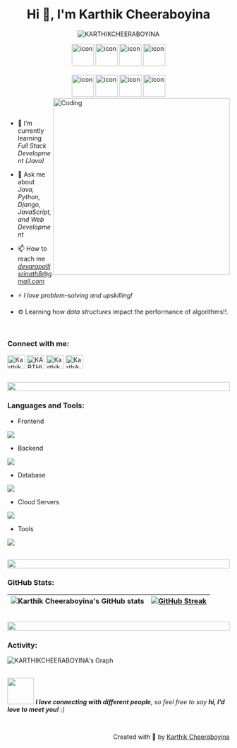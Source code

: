 <h1 align="center">Hi 👋, I'm Karthik Cheeraboyina</h1>

<p align="center"> 
 <img src="https://komarev.com/ghpvc/?username=KARTHIKCHEERABOYINA&label=Profile%20views&color=0e75b6&style=flat" alt="KARTHIKCHEERABOYINA" /> 
</p>

<div align="center">
  <img src="https://techstack-generator.vercel.app/python-icon.svg" alt="icon" width="50" height="50" />
  <img src="https://techstack-generator.vercel.app/java-icon.svg" alt="icon" width="50" height="50" />
  <img src="https://techstack-generator.vercel.app/js-icon.svg" alt="icon" width="50" height="50" />
  <img src="https://techstack-generator.vercel.app/mysql-icon.svg" alt="icon" width="50" height="50" />
</div>

<br>

<div align="center">
  <img src="https://techstack-generator.vercel.app/docker-icon.svg" alt="icon" width="50" height="50" />
  <img src="https://techstack-generator.vercel.app/django-icon.svg" alt="icon" width="50" height="50" />
  <img src="https://techstack-generator.vercel.app/restapi-icon.svg" alt="icon" width="50" height="50" />
  <img src="https://techstack-generator.vercel.app/react-icon.svg" alt="icon" width="50" height="50" />
</div>

<img align="right" alt="Coding" width="400" src="https://user-images.githubusercontent.com/74038190/229223263-cf2e4b07-2615-4f87-9c38-e37600f8381a.gif">
<br><br>

- 🌱 I’m currently learning *Full Stack Development (Java)*

- 💬 Ask me about *Java, Python, Django, JavaScript, and Web Development*

- 📫 How to reach me *devarapallisrinath8@gmail.com*

- ⚡ *I love problem-solving and upskilling!*
  
- ⚙ Learning how *data structures* impact the performance of algorithms!!.

<br>
<h3 align="left">Connect with me:</h3>
<p align="left">
<a href="https://www.linkedin.com/in/karthikcheeraboyina/" target="blank"><img align="center" src="https://raw.githubusercontent.com/rahuldkjain/github-profile-readme-generator/master/src/images/icons/Social/linked-in-alt.svg" alt="Karthik Cheeraboyina" height="30" width="40" /></a>
<a href="https://github.com/KARTHIKCHEERABOYINA" target="blank"><img align="center" src="https://raw.githubusercontent.com/rahuldkjain/github-profile-readme-generator/master/src/images/icons/Social/github.svg" alt="KARTHIKCHEERABOYINA" height="30" width="40" /></a>
<a href="https://www.hackerrank.com/profile/21KN1A0531" target="blank"><img align="center" src="https://raw.githubusercontent.com/rahuldkjain/github-profile-readme-generator/master/src/images/icons/Social/hackerrank.svg" alt="Karthik Cheeraboyina" height="30" width="40" /></a>
<a href="https://leetcode.com/u/Karthik_3705/" target="blank"><img align="center" src="https://raw.githubusercontent.com/rahuldkjain/github-profile-readme-generator/master/src/images/icons/Social/leet-code.svg" alt="Karthik Cheeraboyina" height="30" width="40" /></a>
</p>
<br>

<img src="https://i.imgur.com/dBaSKWF.gif" height="20" width="100%">

<h3 align="left">Languages and Tools:</h3>

- Frontend
<p align="left">
  <a href="https://skillicons.dev">
    <img src="https://skillicons.dev/icons?i=html,css,js,react,bootstrap,tailwind" />
  </a>
</p>

- Backend
<p align="left">
  <a href="https://skillicons.dev">
    <img src="https://skillicons.dev/icons?i=java,py,django,spring,nodejs" />
  </a>
</p>

- Database
<p align="left">
  <a href="https://skillicons.dev">
    <img src="https://skillicons.dev/icons?i=mysql,mongodb" />
  </a>
</p>

- Cloud Servers
<p align="left">
  <a href="https://skillicons.dev">
    <img src="https://skillicons.dev/icons?i=aws" />
  </a>
</p>

- Tools
<p align="left">
  <a href="https://skillicons.dev">
    <img src="https://skillicons.dev/icons?i=docker,git,github,vscode,linux" />
  </a>
</p>

<br/>

<img src="https://i.imgur.com/dBaSKWF.gif" height="20" width="100%">

<h3 align="left">GitHub Stats:</h3>
<div align="center">
 
|![Karthik Cheeraboyina's GitHub stats](https://github-readme-stats.vercel.app/api?username=srinath41\&theme=midnight-purple\&show_icons=true\&show=reviews,prs_merged,prs_merged_percentage\&hide=contribs,issues)|[![GitHub Streak](https://streak-stats.demolab.com/?user=KARTHIKCHEERABOYINA&theme=midnight-purple)](https://git.io/streak-stats)|
|--|--|

</div>

<br>

<img src="https://i.imgur.com/dBaSKWF.gif" height="20" width="100%">

<h3 align="left">Activity:</h3>

![KARTHIKCHEERABOYINA's Graph](https://github-readme-activity-graph.vercel.app/graph?username=KARTHIKCHEERABOYINA&custom_title=Karthik%20Cheeraboyina's%20GitHub%20Activity%20Graph&bg_color=0D1117&color=7F3FBF&line=7F3FBF&point=7F3FBF&area_color=FFFFFF&title_color=FFFFFF&area=true)
<br><br>

<img src="https://media.giphy.com/media/LnQjpWaON8nhr21vNW/giphy.gif" width="60"> <em><b>I love connecting with different people</b>, so feel free to say <b>hi, I’d love to meet you!</b> :)</em>

<br>
<p align="right"> Created with 🧡 by <a href="https://github.com/KARTHIKCHEERABOYINA">Karthik Cheeraboyina</a></p>
